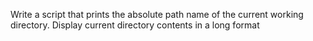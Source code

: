 Write a script that prints the absolute path name of the current working directory.
Display current directory contents in a long format
